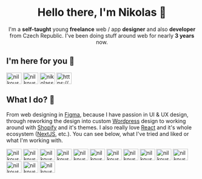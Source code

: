 <h1 align="center">Hello there, I'm Nikolas 👋</h1>

<p align="center">I'm a <strong>self-taught</strong> young <strong>freelance</strong> web / app <strong>designer</strong> and also <strong>developer</strong> from Czech Republic. I've been doing stuff around web for nearly <strong>3 years</strong> now.</p>

<h2>I'm here for you 💬</h2>
<div>
  <a href="https://dev.to/nilkoush" target="blank"><img align="center" src="https://raw.githubusercontent.com/rahuldkjain/github-profile-readme-generator/master/src/images/icons/Social/devto.svg" alt="nilkoush" height="30" width="40" /></a>
  <a href="https://twitter.com/nilkoush" target="blank"><img align="center" src="https://raw.githubusercontent.com/rahuldkjain/github-profile-readme-generator/master/src/images/icons/Social/twitter.svg" alt="nilkoush" height="30" width="40" /></a>
  <a href="https://linkedin.com/in/nikolasstanga" target="blank"><img align="center" src="https://raw.githubusercontent.com/rahuldkjain/github-profile-readme-generator/master/src/images/icons/Social/linked-in-alt.svg" alt="nikolasstanga" height="30" width="40" /></a>
  <a href="https://discord.gg/invite/Xwjymdu2vW" target="blank"><img align="center" src="https://raw.githubusercontent.com/rahuldkjain/github-profile-readme-generator/master/src/images/icons/Social/discord.svg" alt="https://discord.com/invite/Xwjymdu2vW" height="30" width="40" /></a>
</div>

<h2>What I do? 💭</h2>
<p>From web designing in <a href="https://www.figma.com/">Figma</a>, because I have passion in UI & UX design, through reworking the design into custom <a href="https://www.wordpress.org/">Wordpress</a> design to working around with <a href="https://www.shopify.com/">Shopify</a> and it's themes. I also really love <a href="https://www.reactjs.org/">React</a> and it's whole ecosystem (<a href="https://www.nextjs.org/">NextJS</a>, etc.). You can see below, what I've tried and liked or what I'm working with.</p>

<div>
  <img src="https://user-images.githubusercontent.com/38843229/200333646-6179ad22-b7fa-45ba-b3bc-75269a17eac0.svg" alt="nilkoush" height="30" width="40" />
  <img src="https://user-images.githubusercontent.com/38843229/200333924-e2d313a3-fb36-45c6-b9f7-eccbe9fefebe.svg" alt="nilkoush" height="30" width="40" />
  <img src="https://user-images.githubusercontent.com/38843229/200334572-d3d122ac-4299-48e6-a6ca-a60e0a7a1f47.svg" alt="nilkoush" height="30" width="40" />
  <img src="https://user-images.githubusercontent.com/38843229/200334907-df7c8766-6bbd-4329-8201-fe270ee6e62a.svg" alt="nilkoush" height="30" width="40" />
  <img src="https://user-images.githubusercontent.com/38843229/200334776-131672eb-bf52-424b-8cd0-77655b4677b2.svg" alt="nilkoush" height="30" width="40" />
  <img src="https://user-images.githubusercontent.com/38843229/200334960-b0308436-d65a-4a26-9652-73a521fae42d.svg" alt="nilkoush" height="30" width="40" />
  <img src="https://user-images.githubusercontent.com/38843229/200335073-330abb39-4ed5-4199-adb6-63bd83fd7047.svg" alt="nilkoush" height="30" width="40" />
  <img src="https://user-images.githubusercontent.com/38843229/200335125-5a6e3452-4542-45bf-89db-7aa61b085ca5.svg" alt="nilkoush" height="30" width="40" />
  <img src="https://user-images.githubusercontent.com/38843229/200335177-1ce0c1b1-74c2-41d1-8142-469006aedab7.svg" alt="nilkoush" height="30" width="40" />
  <img src="https://user-images.githubusercontent.com/38843229/200335229-10f8626f-7b98-4ce2-a753-30baddd043a8.svg" alt="nilkoush" height="30" width="40" />
  <img src="https://user-images.githubusercontent.com/38843229/200335334-6fbc9f9c-09ae-4294-b371-db44042625cb.svg" alt="nilkoush" height="30" width="40" />
  <img src="https://user-images.githubusercontent.com/38843229/200335366-7662be55-9ad0-4b97-bf2d-891d3c01da27.svg" alt="nilkoush" height="30" width="40" />
  <img src="https://user-images.githubusercontent.com/38843229/200335437-dde92278-1a54-45f1-b62a-492a5339d9c4.svg" alt="nilkoush" height="30" width="40" />
  <img src="https://user-images.githubusercontent.com/38843229/200335508-9b15250f-5fb3-4329-8a8d-3c37a4b3ae6c.svg" alt="nilkoush" height="30" width="40" />
</div>

